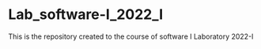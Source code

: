 # Lab_software-I_2022_I
This is the repository created to the course of software I Laboratory 2022-I
